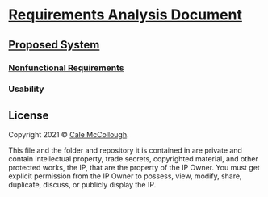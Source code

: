 # [Requirements Analysis Document](../../)

## [Proposed System](../)

### [Nonfunctional Requirements](./)

### Usability

## License

Copyright 2021 © [Cale McCollough](https://cookingwithcale.org).

This file and the folder and repository it is contained in are private and contain intellectual property, trade secrets, copyrighted material, and other protected works, the IP, that are the property of the IP Owner. You must get explicit permission from the IP Owner to possess, view, modify, share, duplicate, discuss, or publicly display the IP.
